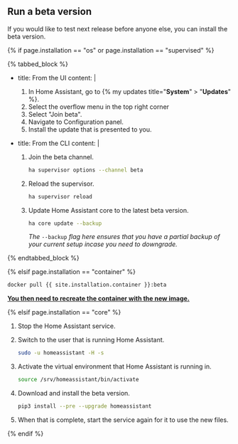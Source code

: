 ## Run a beta version

If you would like to test next release before anyone else, you can install the beta version.

{% if page.installation == "os" or page.installation == "supervised" %}

{% tabbed_block %}

- title: From the UI
  content: |

   1. In Home Assistant, go to {% my updates title="**System**" > "**Updates**" %}.
   2. Select the overflow menu in the top right corner
   3. Select "Join beta".
   4. Navigate to Configuration panel.
   5. Install the update that is presented to you.

- title: From the CLI
  content: |

    1. Join the beta channel.

        ```bash
        ha supervisor options --channel beta
        ```

    2. Reload the supervisor.

        ```bash
        ha supervisor reload
        ```

    3. Update Home Assistant core to the latest beta version.

        ```bash
        ha core update --backup
        ```

        _The_ `--backup` _flag here ensures that you have a partial backup of your current setup incase you need to downgrade._

{% endtabbed_block %}

{% elsif page.installation == "container" %}

```bash
docker pull {{ site.installation.container }}:beta
```

**[You then need to recreate the container with the new image.](/installation/linux#install-home-assistant-container)**

{% elsif page.installation == "core" %}

1. Stop the Home Assistant service.

2. Switch to the user that is running Home Assistant.

    ```bash
    sudo -u homeassistant -H -s
    ```

3. Activate the virtual environment that Home Assistant is running in.

    ```bash
    source /srv/homeassistant/bin/activate
    ```

4. Download and install the beta version.

    ```bash
    pip3 install --pre --upgrade homeassistant
    ```

5. When that is complete, start the service again for it to use the new files.

{% endif %}
